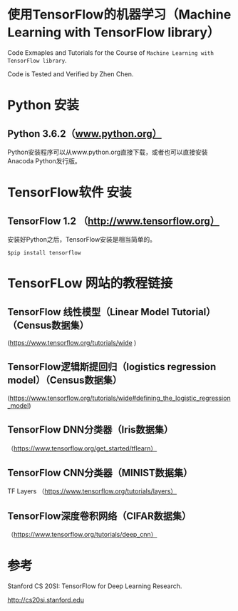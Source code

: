 # 使用TensorFlow的机器学习（Machine Learning with TensorFlow library）

Code Exmaples and Tutorials for the Course of `Machine Learning with TensorFlow library`. 

 Code is Tested and Verified by Zhen Chen.
 
# Python 安装

## Python 3.6.2（www.python.org）

Python安装程序可以从www.python.org直接下载，或者也可以直接安装Anacoda Python发行版。

# TensorFlow软件 安装

## TensorFlow 1.2 （http://www.tensorflow.org）

安装好Python之后，TensorFlow安装是相当简单的。

`$pip install tensorflow`

# TensorFLow 网站的教程链接

## TensorFlow 线性模型（Linear Model Tutorial）（Census数据集）

(https://www.tensorflow.org/tutorials/wide ) 

## TensorFlow逻辑斯提回归（logistics regression model）（Census数据集）

(https://www.tensorflow.org/tutorials/wide#defining_the_logistic_regression_model)

## TensorFlow DNN分类器（Iris数据集）

（https://www.tensorflow.org/get_started/tflearn）

## TensorFlow CNN分类器（MINIST数据集）

TF Layers （https://www.tensorflow.org/tutorials/layers）

## TensorFlow深度卷积网络（CIFAR数据集）

（https://www.tensorflow.org/tutorials/deep_cnn）

# 参考

Stanford CS 20SI: TensorFlow for Deep Learning Research.

http://cs20si.stanford.edu